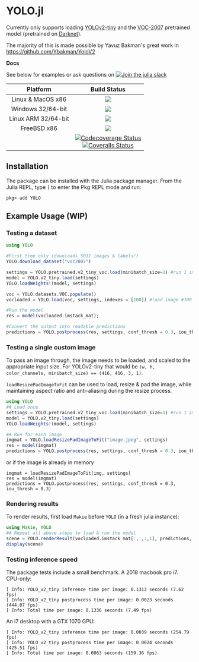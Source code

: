 # YOLO.jl

Currently only supports loading [YOLOv2-tiny](https://github.com/pjreddie/darknet/blob/master/cfg/yolov2-tiny.cfg) and the [VOC-2007](http://host.robots.ox.ac.uk/pascal/VOC/voc2007/) pretrained model (pretrained on [Darknet](https://pjreddie.com/darknet/)).

The majority of this is made possible by Yavuz Bakman's great work in https://github.com/Ybakman/YoloV2

**Docs**

See below for examples or ask questions on [![Join the julia slack](https://img.shields.io/badge/slack-%23machine--learning-yellow)](https://slackinvite.julialang.org)

| **Platform**                                                               | **Build Status**                                                                                |
|:-------------------------------------------------------------------------------:|:-----------------------------------------------------------------------------------------------:|
| Linux & MacOS x86 | [![][travis-img]][travis-url] |
| Windows 32/64-bit | [![][appveyor-img]][appveyor-url] |
| Linux ARM 32/64-bit | [![][drone-img]][drone-url] |
| FreeBSD x86 | [![][cirrus-img]][cirrus-url] |
|  | [![Codecoverage Status][codecov-img]][codecov-url]<br>[![Coveralls Status][coveralls-img]][coveralls-url] |


## Installation

The package can be installed with the Julia package manager.
From the Julia REPL, type `]` to enter the Pkg REPL mode and run:

```
pkg> add YOLO
```

## Example Usage (WIP)

### Testing a dataset
```julia
using YOLO

#First time only (downloads 5011 images & labels!)
YOLO.download_dataset("voc2007")

settings = YOLO.pretrained.v2_tiny_voc.load(minibatch_size=1) #run 1 image at a time
model = YOLO.v2_tiny.load(settings)
YOLO.loadWeights!(model, settings)

voc = YOLO.datasets.VOC.populate()
vocloaded = YOLO.load(voc, settings, indexes = [100]) #load image #100 (a single image)

#Run the model
res = model(vocloaded.imstack_mat);

#Convert the output into readable predictions
predictions = YOLO.postprocess(res, settings, conf_thresh = 0.3, iou_thresh = 0.3)
```

### Testing a single custom image 
To pass an image through, the image needs to be loaded, and scaled to the appropriate input size.
For YOLOv2-tiny that would be `(w, h, color_channels, minibatch_size) == (416, 416, 3, 1)`.

`loadResizePadImageToFit` can be used to load, resize & pad the image, while maintaining aspect ratio and anti-aliasing during the resize process. 
```julia
using YOLO
## Load once
settings = YOLO.pretrained.v2_tiny_voc.load(minibatch_size=1) #run 1 image at a time
model = YOLO.v2_tiny.load(settings)
YOLO.loadWeights!(model, settings)

## Run for each image
imgmat = YOLO.loadResizePadImageToFit("image.jpeg", settings)
res = model(imgmat)
predictions = YOLO.postprocess(res, settings, conf_thresh = 0.3, iou_thresh = 0.3)
```

or if the image is already in memory
```
imgmat = loadResizePadImageToFit(img, settings)
res = model(imgmat)
predictions = YOLO.postprocess(res, settings, conf_thresh = 0.3, iou_thresh = 0.3)
```



### Rendering results
To render results, first load `Makie` before `YOLO` (in a fresh julia instance):
```julia
using Makie, YOLO
## Repeat all above steps to load & run the model
scene = YOLO.renderResult(vocloaded.imstack_mat[:,:,:,1], predictions, settings, save_file = "test.png")
display(scene)
```


### Testing inference speed

The package tests include a small benchmark.
A 2018 macbook pro i7. CPU-only:
```
[ Info: YOLO_v2_tiny inference time per image: 0.1313 seconds (7.62 fps)
[ Info: YOLO_v2_tiny postprocess time per image: 0.0023 seconds (444.07 fps)
[ Info: Total time per image: 0.1336 seconds (7.49 fps)
```

An i7 desktop with a GTX 1070 GPU:
```
[ Info: YOLO_v2_tiny inference time per image: 0.0039 seconds (254.79 fps)
[ Info: YOLO_v2_tiny postprocess time per image: 0.0024 seconds (425.51 fps)
[ Info: Total time per image: 0.0063 seconds (159.36 fps)
```





[discourse-tag-url]: https://discourse.julialang.org/tags/yolo

[travis-img]: https://travis-ci.com/ianshmean/YOLO.jl.svg?branch=master
[travis-url]: https://travis-ci.com/ianshmean/YOLO.jl

[appveyor-img]: https://ci.appveyor.com/api/projects/status/github/ianshmean/YOLO.jl?svg=true
[appveyor-url]: https://ci.appveyor.com/project/ianshmean/YOLO-jl

[drone-img]: https://cloud.drone.io/api/badges/ianshmean/YOLO.jl/status.svg
[drone-url]: https://cloud.drone.io/ianshmean/YOLO.jl

[cirrus-img]: https://api.cirrus-ci.com/github/ianshmean/YOLO.jl.svg
[cirrus-url]: https://cirrus-ci.com/github/ianshmean/YOLO.jl

[codecov-img]: https://codecov.io/gh/ianshmean/YOLO.jl/branch/master/graph/badge.svg
[codecov-url]: https://codecov.io/gh/ianshmean/YOLO.jl

[coveralls-img]: https://coveralls.io/repos/github/ianshmean/YOLO.jl/badge.svg?branch=master
[coveralls-url]: https://coveralls.io/github/ianshmean/YOLO.jl?branch=master

[issues-url]: https://github.com/ianshmean/YOLO.jl/issues
